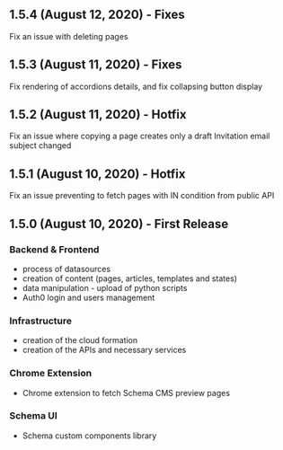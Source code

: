## 1.5.4 (August 12, 2020) - Fixes

Fix an issue with deleting pages

## 1.5.3 (August 11, 2020) - Fixes

Fix rendering of accordions details, and fix collapsing button display

## 1.5.2 (August 11, 2020) - Hotfix

Fix an issue where copying a page creates only a draft
Invitation email subject changed

## 1.5.1 (August 10, 2020) - Hotfix

Fix an issue preventing to fetch pages with IN condition from public API

## 1.5.0 (August 10, 2020) - First Release

### Backend & Frontend

- process of datasources
- creation of content (pages, articles, templates and states)
- data manipulation - upload of python scripts
- Auth0 login and users management

### Infrastructure

- creation of the cloud formation 
- creation of the APIs and necessary services

### Chrome Extension

- Chrome extension to fetch Schema CMS preview pages


### Schema UI

- Schema custom components library